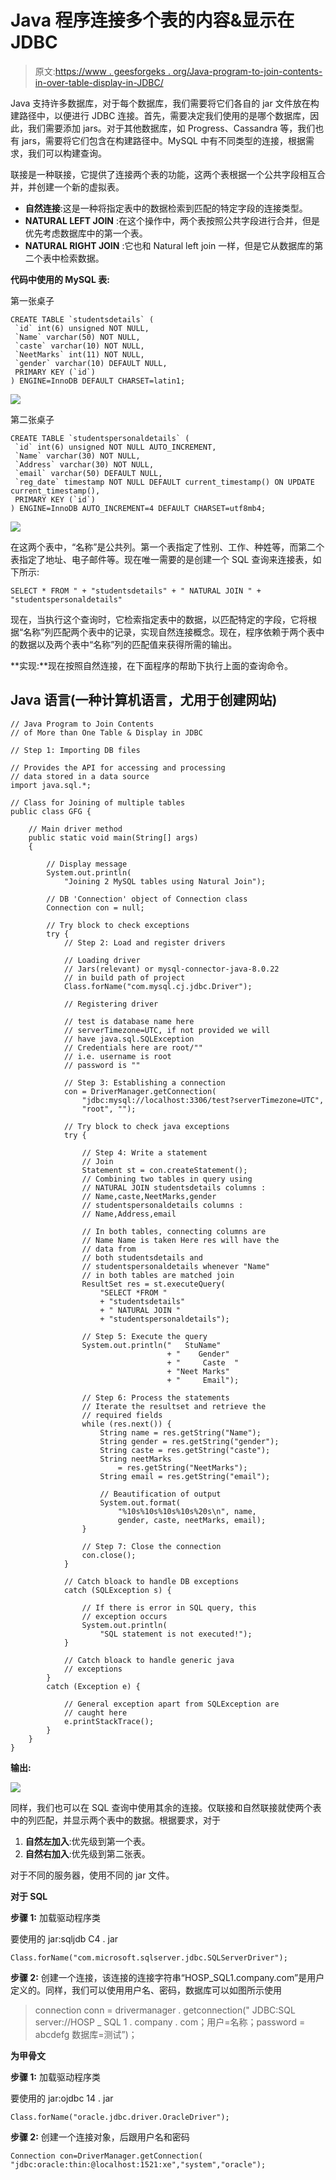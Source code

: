 # Java 程序连接多个表的内容&显示在 JDBC

> 原文:[https://www . geesforgeks . org/Java-program-to-join-contents-in-over-table-display-in-JDBC/](https://www.geeksforgeeks.org/java-program-to-join-contents-of-more-than-one-table-display-in-jdbc/)

Java 支持许多数据库，对于每个数据库，我们需要将它们各自的 jar 文件放在构建路径中，以便进行 JDBC 连接。首先，需要决定我们使用的是哪个数据库，因此，我们需要添加 jars。对于其他数据库，如 Progress、Cassandra 等，我们也有 jars，需要将它们包含在构建路径中。MySQL 中有不同类型的连接，根据需求，我们可以构建查询。

联接是一种联接，它提供了连接两个表的功能，这两个表根据一个公共字段相互合并，并创建一个新的虚拟表。

*   **自然连接**:这是一种将指定表中的数据检索到匹配的特定字段的连接类型。
*   **NATURAL LEFT JOIN** :在这个操作中，两个表按照公共字段进行合并，但是优先考虑数据库中的第一个表。
*   **NATURAL RIGHT JOIN** :它也和 Natural left join 一样，但是它从数据库的第二个表中检索数据。

**代码中使用的 MySQL 表:**

第一张桌子

```
CREATE TABLE `studentsdetails` (
 `id` int(6) unsigned NOT NULL,
 `Name` varchar(50) NOT NULL,
 `caste` varchar(10) NOT NULL,
 `NeetMarks` int(11) NOT NULL,
 `gender` varchar(10) DEFAULT NULL,
 PRIMARY KEY (`id`)
) ENGINE=InnoDB DEFAULT CHARSET=latin1;
```

![](img/d1786cf4e19e43bfe8c48f81dff1ede2.png)

第二张桌子

```
CREATE TABLE `studentspersonaldetails` (
 `id` int(6) unsigned NOT NULL AUTO_INCREMENT,
 `Name` varchar(30) NOT NULL,
 `Address` varchar(30) NOT NULL,
 `email` varchar(50) DEFAULT NULL,
 `reg_date` timestamp NOT NULL DEFAULT current_timestamp() ON UPDATE current_timestamp(),
 PRIMARY KEY (`id`)
) ENGINE=InnoDB AUTO_INCREMENT=4 DEFAULT CHARSET=utf8mb4;
```

![](img/e53516e4cbbef4ac16999b7cc8c34acc.png)

在这两个表中，“名称”是公共列。第一个表指定了性别、工作、种姓等，而第二个表指定了地址、电子邮件等。现在唯一需要的是创建一个 SQL 查询来连接表，如下所示:

```
SELECT * FROM " + "studentsdetails" + " NATURAL JOIN " + "studentspersonaldetails"
```

现在，当执行这个查询时，它检索指定表中的数据，以匹配特定的字段，它将根据“名称”列匹配两个表中的记录，实现自然连接概念。现在，程序依赖于两个表中的数据以及两个表中“名称”列的匹配值来获得所需的输出。

**实现:**现在按照自然连接，在下面程序的帮助下执行上面的查询命令。

## Java 语言(一种计算机语言，尤用于创建网站)

```
// Java Program to Join Contents
// of More than One Table & Display in JDBC

// Step 1: Importing DB files

// Provides the API for accessing and processing
// data stored in a data source
import java.sql.*;

// Class for Joining of multiple tables
public class GFG {

    // Main driver method
    public static void main(String[] args)
    {

        // Display message
        System.out.println(
            "Joining 2 MySQL tables using Natural Join");

        // DB 'Connection' object of Connection class
        Connection con = null;

        // Try block to check exceptions
        try {
            // Step 2: Load and register drivers

            // Loading driver
            // Jars(relevant) or mysql-connector-java-8.0.22
            // in build path of project
            Class.forName("com.mysql.cj.jdbc.Driver");

            // Registering driver

            // test is database name here
            // serverTimezone=UTC, if not provided we will
            // have java.sql.SQLException
            // Credentials here are root/""
            // i.e. username is root
            // password is ""

            // Step 3: Establishing a connection
            con = DriverManager.getConnection(
                "jdbc:mysql://localhost:3306/test?serverTimezone=UTC",
                "root", "");

            // Try block to check java exceptions
            try {

                // Step 4: Write a statement
                // Join
                Statement st = con.createStatement();
                // Combining two tables in query using
                // NATURAL JOIN studentsdetails columns :
                // Name,caste,NeetMarks,gender
                // studentspersonaldetails columns :
                // Name,Address,email

                // In both tables, connecting columns are
                // Name Name is taken Here res will have the
                // data from
                // both studentsdetails and
                // studentspersonaldetails whenever "Name"
                // in both tables are matched join
                ResultSet res = st.executeQuery(
                    "SELECT *FROM "
                    + "studentsdetails"
                    + " NATURAL JOIN "
                    + "studentspersonaldetails");

                // Step 5: Execute the query
                System.out.println("   StuName"
                                   + "    Gender"
                                   + "     Caste  "
                                   + "Neet Marks"
                                   + "     Email");

                // Step 6: Process the statements
                // Iterate the resultset and retrieve the
                // required fields
                while (res.next()) {
                    String name = res.getString("Name");
                    String gender = res.getString("gender");
                    String caste = res.getString("caste");
                    String neetMarks
                        = res.getString("NeetMarks");
                    String email = res.getString("email");

                    // Beautification of output
                    System.out.format(
                        "%10s%10s%10s%10s%20s\n", name,
                        gender, caste, neetMarks, email);
                }

                // Step 7: Close the connection
                con.close();
            }

            // Catch bloack to handle DB exceptions
            catch (SQLException s) {

                // If there is error in SQL query, this
                // exception occurs
                System.out.println(
                    "SQL statement is not executed!");
            }

            // Catch bloack to handle generic java
            // exceptions
        }
        catch (Exception e) {

            // General exception apart from SQLException are
            // caught here
            e.printStackTrace();
        }
    }
}
```

**输出:**

![](img/5111491cd1722e29fb579a31de4ae968.png)

同样，我们也可以在 SQL 查询中使用其余的连接。仅联接和自然联接就使两个表中的列匹配，并显示两个表中的数据。根据要求，对于

1.  **自然左加入**:优先级到第一个表。
2.  **自然右加入**:优先级到第二张表。

对于不同的服务器，使用不同的 jar 文件。

**对于 SQL**

**步骤 1:** 加载驱动程序类

要使用的 jar:sqljdb C4 . jar

```
Class.forName("com.microsoft.sqlserver.jdbc.SQLServerDriver");
```

**步骤 2:** 创建一个连接，该连接的连接字符串“HOSP_SQL1.company.com”是用户定义的。同样，我们可以使用用户名、密码，数据库可以如图所示使用

> connection conn = drivermanager . getconnection(" JDBC:SQL server://HOSP _ SQL 1 . company . com；用户=名称；password = abcdefg 数据库=测试”)；

**为甲骨文**

**步骤 1:** 加载驱动程序类

要使用的 jar:ojdbc 14 . jar

```
Class.forName("oracle.jdbc.driver.OracleDriver");
```

**步骤 2:** 创建一个连接对象，后跟用户名和密码

```
Connection con=DriverManager.getConnection( "jdbc:oracle:thin:@localhost:1521:xe","system","oracle");
```